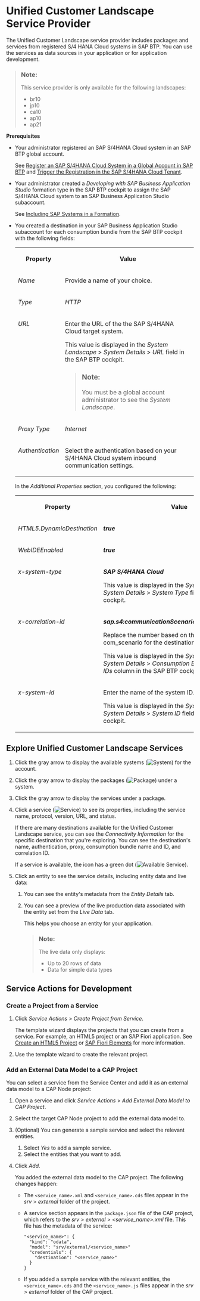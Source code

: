 <!-- loio830adebf4ab3470c9c3278188ceef8a1 -->

# Unified Customer Landscape Service Provider

The Unified Customer Landscape service provider includes packages and services from registered S/4 HANA Cloud systems in SAP BTP. You can use the services as data sources in your application or for application development.

> ### Note:  
> This service provider is only available for the following landscapes:
> 
> -   br10
> -   jp10
> -   ca10
> -   ap10
> -   ap21

**Prerequisites**

-   Your administrator registered an SAP S/4HANA Cloud system in an SAP BTP global account.

    See [Register an SAP S/4HANA Cloud System in a Global Account in SAP BTP](https://help.sap.com/docs/BTP/65de2977205c403bbc107264b8eccf4b/28171b629f3549af8c1d66d7c8de5e18.html?version=Cloud) and [Trigger the Registration in the SAP S/4HANA Cloud Tenant](https://help.sap.com/docs/BTP/65de2977205c403bbc107264b8eccf4b/cadf8f634715450c9cb8afb7901de133.html?version=Cloud).

-   Your administrator created a *Developing with SAP Business Application Studio* formation type in the SAP BTP cockpit to assign the SAP S/4HANA Cloud system to an SAP Business Application Studio subaccount.

    See [Including SAP Systems in a Formation](https://help.sap.com/docs/BTP/65de2977205c403bbc107264b8eccf4b/68b04fa73aa740cb96ed380a85a4761a.html?locale=en-US&version=Cloud).

-   You created a destination in your SAP Business Application Studio subaccount for each consumption bundle from the SAP BTP cockpit with the following fields:


    <table>
    <tr>
    <th valign="top">

    Property


    
    </th>
    <th valign="top">

    Value


    
    </th>
    </tr>
    <tr>
    <td valign="top">

    *Name*


    
    </td>
    <td valign="top">

    Provide a name of your choice.


    
    </td>
    </tr>
    <tr>
    <td valign="top">

    *Type*


    
    </td>
    <td valign="top">

    *HTTP*


    
    </td>
    </tr>
    <tr>
    <td valign="top">

    *URL*


    
    </td>
    <td valign="top">

    Enter the URL of the the SAP S/4HANA Cloud target system.

    This value is displayed in the *System Landscape* \> *System Details* \> *URL* field in the SAP BTP cockpit.

    > ### Note:  
    > You must be a global account administrator to see the *System Landscape*.


    
    </td>
    </tr>
    <tr>
    <td valign="top">

    *Proxy Type*


    
    </td>
    <td valign="top">

    *Internet*


    
    </td>
    </tr>
    <tr>
    <td valign="top">

    *Authentication*


    
    </td>
    <td valign="top">

    Select the authentication based on your S/4HANA Cloud system inbound communication settings.


    
    </td>
    </tr>
    </table>
    
    In the *Additional Properties* section, you configured the following:


    <table>
    <tr>
    <th valign="top">

    Property


    
    </th>
    <th valign="top">

    Value


    
    </th>
    </tr>
    <tr>
    <td valign="top">

    *HTML5.DynamicDestination*


    
    </td>
    <td valign="top">

    ***true***


    
    </td>
    </tr>
    <tr>
    <td valign="top">

    *WebIDEEnabled*


    
    </td>
    <td valign="top">

    ***true***


    
    </td>
    </tr>
    <tr>
    <td valign="top">

    *x-system-type*


    
    </td>
    <td valign="top">

    ***SAP S/4HANA Cloud***

    This value is displayed in the *System Landscape* \> *System Details* \> *System Type* field in the SAP BTP cockpit.


    
    </td>
    </tr>
    <tr>
    <td valign="top">

    *x-correlation-id*


    
    </td>
    <td valign="top">

    ***sap.s4:communicationScenario:SAP\_COM\_<XXXX\>***

    Replace the number based on the relevant com\_scenario for the destination.

    This value is displayed in the *System Landscape* \> *System Details* \> *Consumption Bundles* \> *Correlation IDs* column in the SAP BTP cockpit.


    
    </td>
    </tr>
    <tr>
    <td valign="top">

    *x-system-id*


    
    </td>
    <td valign="top">

    Enter the name of the system ID.

    This value is displayed in the *System Landscape* \> *System Details* \> *System ID* field in the SAP BTP cockpit.


    
    </td>
    </tr>
    </table>
    



<a name="loio830adebf4ab3470c9c3278188ceef8a1__section_fpr_sx3_qqb"/>

## Explore Unified Customer Landscape Services

1.  Click the gray arrow to display the available systems \(![System](images/SC_API_Hub_product_icon_a999bc7.png)\) for the account.
2.  Click the gray arrow to display the packages \(![Package](images/SC_system_icon_5178796.png)\) under a system.
3.  Click the gray arrow to display the services under a package.
4.  Click a service \(![Service](images/SC-_service_icon_fc5c112.png)\) to see its properties, including the service name, protocol, version, URL, and status.

    If there are many destinations available for the Unified Customer Landscape service, you can see the *Connectivity Information* for the specific destination that you're exploring. You can see the destination's name, authentication, proxy, consumption bundle name and ID, and correlation ID.

    If a service is available, the icon has a green dot \(![Available Service](images/green_dot-_system_available_ac1aa72.jpg)\).

5.  Click an entity to see the service details, including entity data and live data:
    1.  You can see the entity's metadata from the *Entity Details* tab.
    2.  You can see a preview of the live production data associated with the entity set from the *Live Data* tab.

        This helps you choose an entity for your application.

        > ### Note:  
        > The live data only displays:
        > 
        > -   Up to 20 rows of data
        > -   Data for simple data types





<a name="loio830adebf4ab3470c9c3278188ceef8a1__section_dtd_wx3_qqb"/>

## Service Actions for Development



### Create a Project from a Service

1.  Click *Service Actions* \> *Create Project from Service*.

    The template wizard displays the projects that you can create from a service. For example, an HTML5 project or an SAP Fiori application. See [Create an HTML5 Project](https://help.sap.com/viewer/0e2ec06ee34742fd9054fabe09c12d35/Cloud/en-US/e46be902c7b54f9baaab1870ca553303.html) or [SAP Fiori Elements](https://help.sap.com/viewer/17d50220bcd848aa854c9c182d65b699/Latest/en-US/1488469a315c442fa116ab4449d4ad27.html) for more information.

2.  Use the template wizard to create the relevant project.



### Add an External Data Model to a CAP Project

You can select a service from the Service Center and add it as an external data model to a CAP Node project:

1.  Open a service and click *Service Actions* \> *Add External Data Model to CAP Project*.
2.  Select the target CAP Node project to add the external data model to.
3.  \(Optional\) You can generate a sample service and select the relevant entities.
    1.  Select *Yes* to add a sample service.
    2.  Select the entities that you want to add.

4.  Click *Add*.

    You added the external data model to the CAP project. The following changes happen:

    -   The `<service_name>.xml` and `<service_name>.cds` files appear in the *srv* \> *external* folder of the project.
    -   A service section appears in the `package.json` file of the CAP project, which refers to the *srv* \> *external* \> *<service\_name\>.xml* file. This file has the metadata of the service:

        ```
        "<service_name>": {
          "kind": "odata",
          "model": "srv/external/<service_name>"
          "credentials": {
            "destination": "<service_name>"
          }
        }
        ```

    -   If you added a sample service with the relevant entities, the `<service_name>.cds` and the `<service_name>.js` files appear in the *srv* \> *external* folder of the CAP project.


